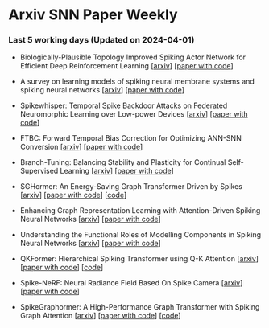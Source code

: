 # Arxiv SNN Paper Weekly


 ### **Last 5 working days (Updated on 2024-04-01)** 


- Biologically-Plausible Topology Improved Spiking Actor Network for Efficient Deep Reinforcement Learning [[arxiv](https://arxiv.org/abs/2403.20163)] [[paper with code](https://paperswithcode.com/paper/biologically-plausible-topology-improved)]

- A survey on learning models of spiking neural membrane systems and spiking neural networks [[arxiv](https://arxiv.org/abs/2403.18609)] [[paper with code](https://paperswithcode.com/paper/a-survey-on-learning-models-of-spiking-neural)]

- Spikewhisper: Temporal Spike Backdoor Attacks on Federated Neuromorphic Learning over Low-power Devices [[arxiv](https://arxiv.org/abs/2403.18607)] [[paper with code](https://paperswithcode.com/paper/spikewhisper-temporal-spike-backdoor-attacks)]

- FTBC: Forward Temporal Bias Correction for Optimizing ANN-SNN Conversion [[arxiv](https://arxiv.org/abs/2403.18388)] [[paper with code](https://paperswithcode.com/paper/ftbc-forward-temporal-bias-correction-for)]

- Branch-Tuning: Balancing Stability and Plasticity for Continual Self-Supervised Learning [[arxiv](https://arxiv.org/abs/2403.18266)] [[paper with code](https://paperswithcode.com/paper/branch-tuning-balancing-stability-and)]

- SGHormer: An Energy-Saving Graph Transformer Driven by Spikes [[arxiv](https://arxiv.org/abs/2403.17656)] [[paper with code](https://paperswithcode.com/paper/sghormer-an-energy-saving-graph-transformer)] [[code](https://github.com/zhhuizhe/sghormer)]

- Enhancing Graph Representation Learning with Attention-Driven Spiking Neural Networks [[arxiv](https://arxiv.org/abs/2403.17040)] [[paper with code](https://paperswithcode.com/paper/enhancing-graph-representation-learning-with)]

- Understanding the Functional Roles of Modelling Components in Spiking Neural Networks [[arxiv](https://arxiv.org/abs/2403.16674)] [[paper with code](https://paperswithcode.com/paper/understanding-the-functional-roles-of)]

- QKFormer: Hierarchical Spiking Transformer using Q-K Attention [[arxiv](https://arxiv.org/abs/2403.16552)] [[paper with code](https://paperswithcode.com/paper/qkformer-hierarchical-spiking-transformer)] [[code](https://github.com/zhouchenlin2096/qkformer)]

- Spike-NeRF: Neural Radiance Field Based On Spike Camera [[arxiv](https://arxiv.org/abs/2403.16410)] [[paper with code](https://paperswithcode.com/paper/spike-nerf-neural-radiance-field-based-on)]

- SpikeGraphormer: A High-Performance Graph Transformer with Spiking Graph Attention [[arxiv](https://arxiv.org/abs/2403.15480)] [[paper with code](https://paperswithcode.com/paper/spikegraphormer-a-high-performance-graph)] [[code](https://github.com/phd-lanyu/spikegraphormer)]

